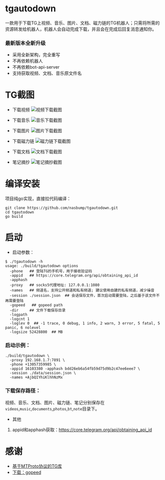 # tgautodown
一款用于下载TG上视频、音乐、图片、文档、磁力链的TG机器人；只需将所需的资源转发给机器人，机器人会自动完成下载，并且会在完成后回复消息通知你。

### 最新版本全新升级
- 采用全新架构，完全重写
- 不再依赖机器人
- 不再依赖bot-api-server
- 支持获取视频、文档、音乐原文件名

# TG截图
- 下载视频
![视频下载截图](https://github.com/nasbump/tgautodown/blob/main/screenshots/download-video.png)

- 下载音乐
![音乐下载截图](https://github.com/nasbump/tgautodown/blob/main/screenshots/download-audio.png)

- 下载图片
![图片下载截图](https://github.com/nasbump/tgautodown/blob/main/screenshots/download-photos.png)

- 下载磁力链
![磁力链下载截图](https://github.com/nasbump/tgautodown/blob/main/screenshots/download-magnet.png)

- 下载文档
![文档下载截图](https://github.com/nasbump/tgautodown/blob/main/screenshots/download-docs.png)

- 笔记摘抄
![笔记摘抄截图](https://github.com/nasbump/tgautodown/blob/main/screenshots/download-note.png)

# 编译安装
项目纯go实现，直接拉代码编译：
```
git clone https://github.com/nasbump/tgautodown.git
cd tgautodown
go build
```

# 启动
- 启动参数：
```
$ ./tgautodown -h
usage: ./build/tgautodown options
  -phone   ## 登陆TG的手机号，用于接收验证码
  -appid   ## https://core.telegram.org/api/obtaining_api_id
  -apphash
  -proxy   ## socks5代理地址: 127.0.0.1:1080
  -names   ## 频道名，支持公开频道和私有频道; 建议使用自建的私有频道，减少噪音
  -session ./session.json  ## 会话保存文件，首次启动需要登陆，之后基于该文件不再需要登陆
  -gopeed   ## gopeed path
  -dir     ## 文件下载保存目录
  -logpath
  -logcnt 1
  -loglev 0  ## -1 trace, 0 debug, 1 info, 2 warn, 3 error, 5 fatal, 5 panic, 6 nolevel
  -logsize 52428800  ## MB
```


### 启动示例：
```
./build/tgautodown \
  -proxy 192.168.1.7:7891 \
  -phone +13057359985 \
  -appid 16103380 -apphash bdd26eb6a54fb59d75d9b2c47ee6eee7 \
  -session ./data/session.json \
  -names +AjbQIYhiKlhhNzMx  
```

### 下载保存路径：
视频、音乐、文档、图片、磁力链、笔记分别保存在`videos`,`music`,`documents`,`photos`,`bt`,`note`目录下。

- 其他
1. appid和apphash获取：https://core.telegram.org/api/obtaining_api_id

# 感谢
- [基于MTProto协议的TG库](github.com/gotd/td/tg)
- [下载：gopeed](https://github.com/GopeedLab/gopeed)
